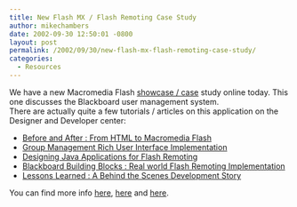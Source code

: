 ```yaml
---
title: New Flash MX / Flash Remoting Case Study
author: mikechambers
date: 2002-09-30 12:50:01 -0800
layout: post
permalink: /2002/09/30/new-flash-mx-flash-remoting-case-study/
categories:
  - Resources
---
```



We have a new Macromedia Flash [showcase / case][1] study online today. This one discusses the Blackboard user management system.  
There are actually quite a few tutorials / articles on this application on the Designer and Developer center:  
  
*   [Before and After : From HTML to Macromedia Flash][2]
*   [Group Management Rich User Interface Implementation][3]
*   [Designing Java Applications for Flash Remoting][4]
*   [Blackboard Building Blocks : Real world Flash Remoting Implementation][5]
*   [Lessons Learned : A Behind the Scenes Development Story][6]</UL>
  
You can find more info&nbsp;[here][1], [here][7] and [here][8].

 [1]: http://dynamic.macromedia.com/bin/MM/showcase/scripts/showcase_cs_cover.jsp?Showcase_OID=625590
 [2]: http://www.macromedia.com/desdev/mx/blackboard/articles/before_after.html
 [3]: http://www.macromedia.com/desdev/mx/blackboard/articles/blackboard_process.html
 [4]: http://www.macromedia.com/desdev/mx/blackboard/articles/flash_remoting_design.html
 [5]: http://www.macromedia.com/desdev/mx/blackboard/articles/blocks.html
 [6]: http://www.macromedia.com/desdev/mx/blackboard/articles/lessons_learned.html
 [7]: http://www.macromedia.com/desdev/mx/blackboard/
 [8]: http://dynamic.macromedia.com/bin/MM/showcase/scripts/showcase_cs_body.jsp?BV_SessionID=@@@@0100998731.1033409386@@@@&BV_EngineID=hadcfffmmgehbedcgemcgcgf.0&Showcase_OID=625590